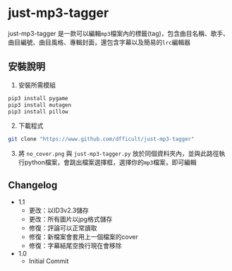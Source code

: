 # just-mp3-tagger

just-mp3-tagger 是一款可以編輯`mp3`檔案內的標籤(tag)，包含曲目名稱、歌手、曲目編號、曲目風格、專輯封面，還包含字幕以及簡易的`lrc`編輯器

## 安裝說明
1. 安裝所需模組
```bash
pip3 install pygame
pip3 install mutagen
pip3 install pillow
```

2. 下載程式
```bash
git clone "https://www.github.com/dfficult/just-mp3-tagger"
```

3. 將 `no_cover.png` 與 `just-mp3-tagger.py` 放於同個資料夾內，並與此路徑執行python檔案，會跳出檔案選擇框，選擇你的`mp3`檔案，即可編輯



## Changelog

- 1.1
  - 更改：以ID3v2.3儲存
  - 更改：所有圖片以jpg格式儲存
  - 修復：評論可以正常讀取
  - 修復：新檔案會套用上一個檔案的cover
  - 修復：字幕結尾空換行現在會移除
- 1.0
  - Initial Commit